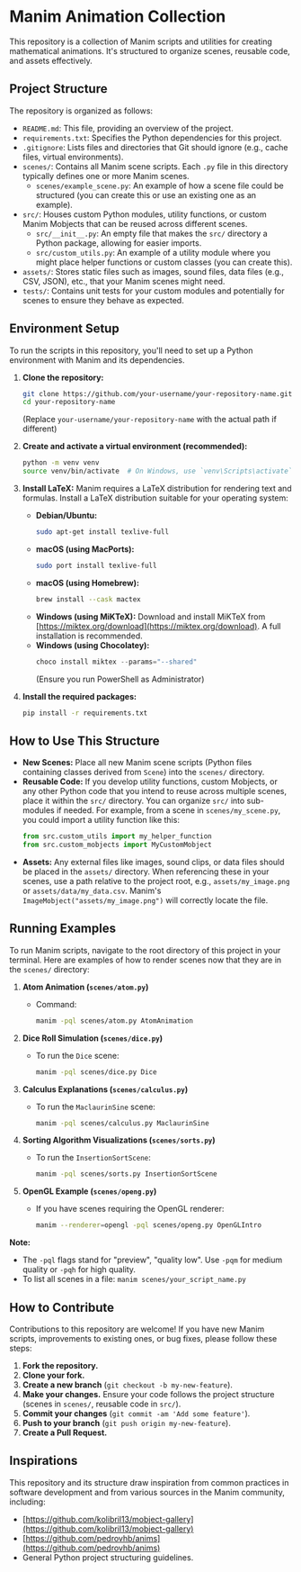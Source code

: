 # Manim Animation Collection

This repository is a collection of Manim scripts and utilities for creating mathematical animations. It's structured to organize scenes, reusable code, and assets effectively.

## Project Structure

The repository is organized as follows:

-   `README.md`: This file, providing an overview of the project.
-   `requirements.txt`: Specifies the Python dependencies for this project.
-   `.gitignore`: Lists files and directories that Git should ignore (e.g., cache files, virtual environments).
-   `scenes/`: Contains all Manim scene scripts. Each `.py` file in this directory typically defines one or more Manim scenes.
    -   `scenes/example_scene.py`: An example of how a scene file could be structured (you can create this or use an existing one as an example).
-   `src/`: Houses custom Python modules, utility functions, or custom Manim Mobjects that can be reused across different scenes.
    -   `src/__init__.py`: An empty file that makes the `src/` directory a Python package, allowing for easier imports.
    -   `src/custom_utils.py`: An example of a utility module where you might place helper functions or custom classes (you can create this).
-   `assets/`: Stores static files such as images, sound files, data files (e.g., CSV, JSON), etc., that your Manim scenes might need.
-   `tests/`: Contains unit tests for your custom modules and potentially for scenes to ensure they behave as expected.

## Environment Setup

To run the scripts in this repository, you'll need to set up a Python environment with Manim and its dependencies.

1.  **Clone the repository:**
    ```bash
    git clone https://github.com/your-username/your-repository-name.git
    cd your-repository-name
    ```
    (Replace `your-username/your-repository-name` with the actual path if different)

2.  **Create and activate a virtual environment (recommended):**
    ```bash
    python -m venv venv
    source venv/bin/activate  # On Windows, use `venv\Scripts\activate`
    ```

3.  **Install LaTeX:**
    Manim requires a LaTeX distribution for rendering text and formulas. Install a LaTeX distribution suitable for your operating system:
    *   **Debian/Ubuntu:**
        ```bash
        sudo apt-get install texlive-full
        ```
    *   **macOS (using MacPorts):**
        ```bash
        sudo port install texlive-full
        ```
    *   **macOS (using Homebrew):**
        ```bash
        brew install --cask mactex
        ```
    *   **Windows (using MiKTeX):**
        Download and install MiKTeX from [https://miktex.org/download](https://miktex.org/download). A full installation is recommended.
    *   **Windows (using Chocolatey):**
        ```powershell
        choco install miktex --params="--shared"
        ```
        (Ensure you run PowerShell as Administrator)

4.  **Install the required packages:**
    ```bash
    pip install -r requirements.txt
    ```

## How to Use This Structure

-   **New Scenes:** Place all new Manim scene scripts (Python files containing classes derived from `Scene`) into the `scenes/` directory.
-   **Reusable Code:** If you develop utility functions, custom Mobjects, or any other Python code that you intend to reuse across multiple scenes, place it within the `src/` directory. You can organize `src/` into sub-modules if needed. For example, from a scene in `scenes/my_scene.py`, you could import a utility function like this:
    ```python
    from src.custom_utils import my_helper_function
    from src.custom_mobjects import MyCustomMobject
    ```
-   **Assets:** Any external files like images, sound clips, or data files should be placed in the `assets/` directory. When referencing these in your scenes, use a path relative to the project root, e.g., `assets/my_image.png` or `assets/data/my_data.csv`. Manim's `ImageMobject("assets/my_image.png")` will correctly locate the file.

## Running Examples

To run Manim scripts, navigate to the root directory of this project in your terminal. Here are examples of how to render scenes now that they are in the `scenes/` directory:

1.  **Atom Animation (`scenes/atom.py`)**
    *   Command:
        ```bash
        manim -pql scenes/atom.py AtomAnimation
        ```

2.  **Dice Roll Simulation (`scenes/dice.py`)**
    *   To run the `Dice` scene:
        ```bash
        manim -pql scenes/dice.py Dice
        ```

3.  **Calculus Explanations (`scenes/calculus.py`)**
    *   To run the `MaclaurinSine` scene:
        ```bash
        manim -pql scenes/calculus.py MaclaurinSine
        ```

4.  **Sorting Algorithm Visualizations (`scenes/sorts.py`)**
    *   To run the `InsertionSortScene`:
        ```bash
        manim -pql scenes/sorts.py InsertionSortScene
        ```

5.  **OpenGL Example (`scenes/openg.py`)**
    *   If you have scenes requiring the OpenGL renderer:
        ```bash
        manim --renderer=opengl -pql scenes/openg.py OpenGLIntro
        ```

**Note:**
*   The `-pql` flags stand for "preview", "quality low". Use `-pqm` for medium quality or `-pqh` for high quality.
*   To list all scenes in a file: `manim scenes/your_script_name.py`

## How to Contribute

Contributions to this repository are welcome! If you have new Manim scripts, improvements to existing ones, or bug fixes, please follow these steps:

1.  **Fork the repository.**
2.  **Clone your fork.**
3.  **Create a new branch** (`git checkout -b my-new-feature`).
4.  **Make your changes.** Ensure your code follows the project structure (scenes in `scenes/`, reusable code in `src/`).
5.  **Commit your changes** (`git commit -am 'Add some feature'`).
6.  **Push to your branch** (`git push origin my-new-feature`).
7.  **Create a Pull Request.**

## Inspirations

This repository and its structure draw inspiration from common practices in software development and from various sources in the Manim community, including:
- [https://github.com/kolibril13/mobject-gallery](https://github.com/kolibril13/mobject-gallery)
- [https://github.com/pedrovhb/anims](https://github.com/pedrovhb/anims)
- General Python project structuring guidelines.
